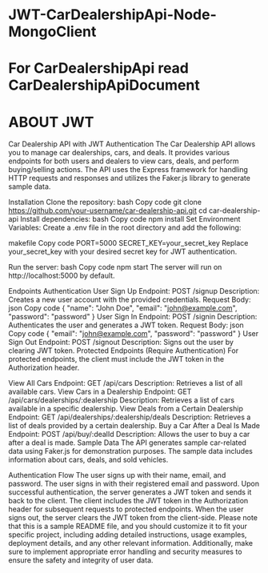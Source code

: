# JWT-CarDealershipApi-Node-MongoClient
# For CarDealershipApi read CarDealershipApiDocument
# ABOUT JWT
Car Dealership API with JWT Authentication The Car Dealership API allows you to manage car dealerships, cars, and deals. It provides various endpoints for both users and dealers to view cars, deals, and perform buying/selling actions. The API uses the Express framework for handling HTTP requests and responses and utilizes the Faker.js library to generate sample data.

Installation Clone the repository: bash Copy code git clone https://github.com/your-username/car-dealership-api.git cd car-dealership-api Install dependencies: bash Copy code npm install Set Environment Variables: Create a .env file in the root directory and add the following:

makefile Copy code PORT=5000 SECRET_KEY=your_secret_key Replace your_secret_key with your desired secret key for JWT authentication.

Run the server: bash Copy code npm start The server will run on http://localhost:5000 by default.

Endpoints Authentication User Sign Up Endpoint: POST /signup Description: Creates a new user account with the provided credentials. Request Body: json Copy code { "name": "John Doe", "email": "john@example.com", "password": "password" } User Sign In Endpoint: POST /signin Description: Authenticates the user and generates a JWT token. Request Body: json Copy code { "email": "john@example.com", "password": "password" } User Sign Out Endpoint: POST /signout Description: Signs out the user by clearing JWT token. Protected Endpoints (Require Authentication) For protected endpoints, the client must include the JWT token in the Authorization header.

View All Cars Endpoint: GET /api/cars Description: Retrieves a list of all available cars. View Cars in a Dealership Endpoint: GET /api/cars/dealerships/:dealership Description: Retrieves a list of cars available in a specific dealership. View Deals from a Certain Dealership Endpoint: GET /api/dealerships/:dealership/deals Description: Retrieves a list of deals provided by a certain dealership. Buy a Car After a Deal Is Made Endpoint: POST /api/buy/:dealId Description: Allows the user to buy a car after a deal is made. Sample Data The API generates sample car-related data using Faker.js for demonstration purposes. The sample data includes information about cars, deals, and sold vehicles.

Authentication Flow The user signs up with their name, email, and password. The user signs in with their registered email and password. Upon successful authentication, the server generates a JWT token and sends it back to the client. The client includes the JWT token in the Authorization header for subsequent requests to protected endpoints. When the user signs out, the server clears the JWT token from the client-side. Please note that this is a sample README file, and you should customize it to fit your specific project, including adding detailed instructions, usage examples, deployment details, and any other relevant information. Additionally, make sure to implement appropriate error handling and security measures to ensure the safety and integrity of user data.
